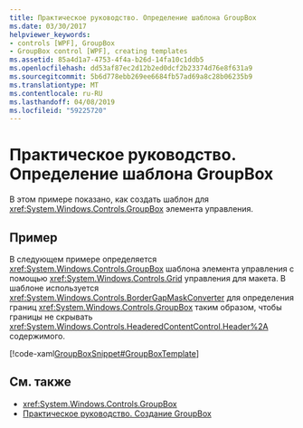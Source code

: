 ```yaml
---
title: Практическое руководство. Определение шаблона GroupBox
ms.date: 03/30/2017
helpviewer_keywords:
- controls [WPF], GroupBox
- GroupBox control [WPF], creating templates
ms.assetid: 85a4d1a7-4753-4f4a-b26d-14fa10c1ddb5
ms.openlocfilehash: dd53af87ec2d12b2ed0dcf2b23374d76e8f631a9
ms.sourcegitcommit: 5b6d778ebb269ee6684fb57ad69a8c28b06235b9
ms.translationtype: MT
ms.contentlocale: ru-RU
ms.lasthandoff: 04/08/2019
ms.locfileid: "59225720"
---
```

# <a name="how-to-define-a-groupbox-template"></a>Практическое руководство. Определение шаблона GroupBox
В этом примере показано, как создать шаблон для <xref:System.Windows.Controls.GroupBox> элемента управления.  
  
## <a name="example"></a>Пример  
 В следующем примере определяется <xref:System.Windows.Controls.GroupBox> шаблона элемента управления с помощью <xref:System.Windows.Controls.Grid> управления для макета. В шаблоне используется <xref:System.Windows.Controls.BorderGapMaskConverter> для определения границ <xref:System.Windows.Controls.GroupBox> таким образом, чтобы границы не скрывать <xref:System.Windows.Controls.HeaderedContentControl.Header%2A> содержимого.  
  
 [!code-xaml[GroupBoxSnippet#GroupBoxTemplate](~/samples/snippets/csharp/VS_Snippets_Wpf/GroupBoxSnippet/CS/Window1.xaml#groupboxtemplate)]  
  
## <a name="see-also"></a>См. также

- <xref:System.Windows.Controls.GroupBox>
- [Практическое руководство. Создание GroupBox](https://docs.microsoft.com/previous-versions/dotnet/netframework-3.5/ms748321(v=vs.90))
